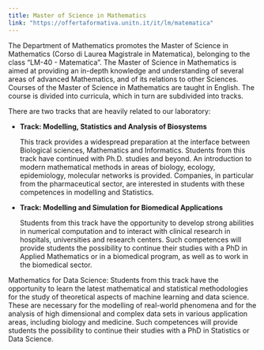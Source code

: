 ```yaml
---
title: Master of Science in Mathematics
link: "https://offertaformativa.unitn.it/it/lm/matematica"
---
```


The Department of Mathematics promotes the Master of Science in Mathematics (Corso di Laurea Magistrale in Matematica), belonging to the class “LM-40 - Matematica”. The Master of Science in Mathematics is aimed at providing an in-depth knowledge and understanding of several areas of advanced Mathematics, and of its relations to other Sciences. Courses of the Master of Science in Mathematics are taught in English. The course is divided into curricula, which in turn are subdivided into tracks. 

There are two tracks that are heavily related to our laboratory:
- **Track: Modelling, Statistics and Analysis of Biosystems**
   
    This track provides a widespread preparation at the interface between Biological sciences, Mathematics and Informatics. Students from this track have continued with Ph.D. studies and beyond. An introduction to modern mathematical methods in areas of biology, ecology, epidemiology, molecular networks is provided. Companies, in particular from the pharmaceutical sector, are interested in students with these competences in modelling and Statistics.

- **Track: Modelling and Simulation for Biomedical Applications**
  
    Students from this track have the opportunity to develop strong abilities in numerical computation and to interact with clinical research in hospitals, universities and research centers. Such competences will provide students the possibility to continue their studies with a PhD in Applied Mathematics or in a biomedical program, as well as to work in the biomedical sector.

Mathematics for Data Science: Students from this track have the opportunity to learn the latest mathematical and statistical methodologies for the study of theoretical aspects of machine learning and data science. These are necessary for the modelling of real-world phenomena and for the analysis of high dimensional and complex data sets in various application areas, including biology and medicine. Such competences will provide students the possibility to continue their studies with a PhD in Statistics or Data Science.